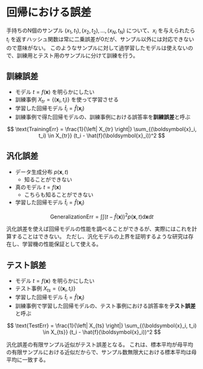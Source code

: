 # 回帰における誤差

手持ちのN個のサンプル $(x_1, t_1), (x_2, t_2), \dots, (x_N, t_N)$ について、$x_i$ を与えられたら $t_i$ を返すハッシュ関数は常に二乗誤差が0だが、サンプル以外には対応できないので意味がない。
このようなサンプルに対して過学習したモデルは使えないので、訓練用とテスト用のサンプルに分けて訓練を行う。

## 訓練誤差

- モデル $t = f(\boldsymbol{x})$ を明らかにしたい
- 訓練事例 $X_{tr} = \{(\boldsymbol{x}_i, t_i)\}$ を使って学習させる
- 学習した回帰モデル $\hat{t}_i = \hat{f}(\boldsymbol{x}_i)$
- 訓練事例で得た回帰モデルの、訓練事例における誤答率を**訓練誤差**と呼ぶ

$$
\text{TrainingErr} = \frac{1}{\left| X_{tr} \right|} \sum_{(\boldsymbol{x}_i, t_i) \in X_{tr}} (t_i - \hat{f}(\boldsymbol{x}_i))^2
$$

## 汎化誤差

- データ生成分布 $p(\boldsymbol{x}, t)$
    - 知ることができない
- 真のモデル $t = f(\boldsymbol{x})$
    - こちらも知ることができない
- 学習した回帰モデル $\hat{t}_i = \hat{f}(\boldsymbol{x}_i)$

$$
\text{GeneralizationErr} = \int\int (t-\hat{f}(\boldsymbol{x}))^2 p(\boldsymbol{x}, t) \text{d}\boldsymbol{x}\text{d}t
$$

汎化誤差を使えば回帰モデルの性能を調べることができるが、実際にはこれを計算することはできない。
ただし、汎化モデルの上界を証明するような研究は存在し、学習機の性能保証として使える。

## テスト誤差

- モデル $t = f(\boldsymbol{x})$ を明らかにしたい
- テスト事例 $X_{ts} = \{(\boldsymbol{x}_i, t_i)\}$
- 学習した回帰モデル $\hat{t}_i = \hat{f}(\boldsymbol{x}_i)$
- 訓練事例で学習した回帰モデルの、テスト事例における誤答率を**テスト誤差**と呼ぶ

$$
\text{TestErr} = \frac{1}{\left| X_{ts} \right|} \sum_{(\boldsymbol{x}_i, t_i) \in X_{ts}} (t_i - \hat{f}(\boldsymbol{x}_i))^2
$$

汎化誤差の有限サンプル近似がテスト誤差となる。
これは、標本平均が母平均の有限サンプルにおける近似だからで、サンプル数無限大における標本平均は母平均に一致する。

